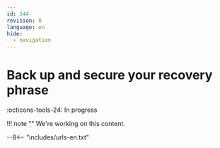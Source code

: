 ```yaml
---
id: 344
revision: 0
language: en
hide:
  - navigation
---
```


# Back up and secure your recovery phrase

 :octicons-tools-24: In progress

!!! note ""
     We're working on this content.

--8<-- "includes/urls-en.txt"

